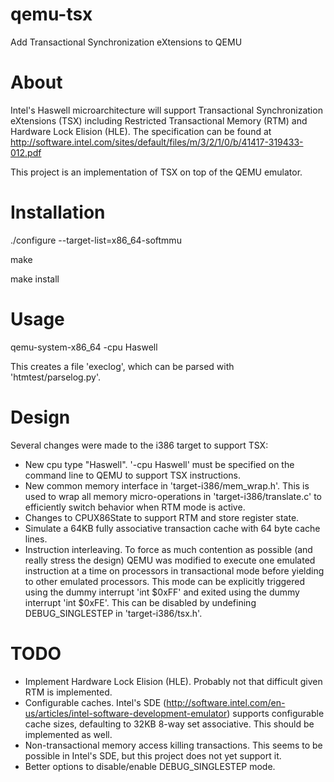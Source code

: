 qemu-tsx
========

Add Transactional Synchronization eXtensions to QEMU

About
========

Intel's Haswell microarchitecture will support Transactional Synchronization eXtensions (TSX)
including Restricted Transactional Memory (RTM) and Hardware Lock Elision (HLE). The specification
can be found at http://software.intel.com/sites/default/files/m/3/2/1/0/b/41417-319433-012.pdf

This project is an implementation of TSX on top of the QEMU emulator.


Installation
========

./configure --target-list=x86_64-softmmu

make

make install

Usage
========

qemu-system-x86_64 -cpu Haswell

This creates a file 'execlog', which can be parsed with 'htmtest/parselog.py'.

Design
========

Several changes were made to the i386 target to support TSX:

* New cpu type "Haswell". '-cpu Haswell' must be specified on the command line to QEMU to support TSX instructions.
* New common memory interface in 'target-i386/mem_wrap.h'. This is used to wrap all memory micro-operations in 
'target-i386/translate.c' to efficiently switch behavior when RTM mode is active.
* Changes to CPUX86State to support RTM and store register state.
* Simulate a 64KB fully associative transaction cache with 64 byte cache lines.
* Instruction interleaving. To force as much contention as possible (and really stress the design) QEMU was modified to 
execute one emulated instruction at a time on processors in transactional mode before yielding to other 
emulated processors. This mode can be explicitly triggered using the dummy interrupt 'int $0xFF' and exited using the
dummy interrupt 'int $0xFE'. This can be disabled by undefining DEBUG_SINGLESTEP in 'target-i386/tsx.h'.

TODO
========

* Implement Hardware Lock Elision (HLE). Probably not that difficult given RTM is implemented.
* Configurable caches. Intel's SDE (http://software.intel.com/en-us/articles/intel-software-development-emulator) supports 
configurable cache sizes, defaulting to 32KB 8-way set associative. This should be implemented as well.
* Non-transactional memory access killing transactions. This seems to be possible in Intel's SDE, but this 
project does not yet support it.
* Better options to disable/enable DEBUG_SINGLESTEP mode.


 

